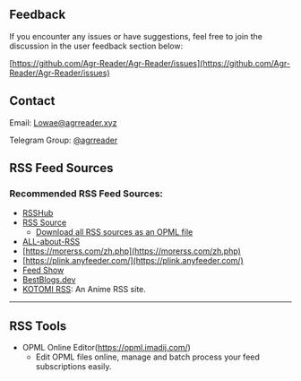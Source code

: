 
## Feedback
If you encounter any issues or have suggestions, feel free to join the discussion in the user feedback section below:

[https://github.com/Agr-Reader/Agr-Reader/issues](https://github.com/Agr-Reader/Agr-Reader/issues)

## Contact
Email: Lowae@agrreader.xyz

Telegram Group: [@agrreader](https://t.me/agrreader)

## RSS Feed Sources

### Recommended RSS Feed Sources:  
- [RSSHub](https://rsshub.app/)
- [RSS Source](https://rss-source.com/)
  - <a href="https://www.agrreader.xyz/resources/AgrReader-rss-source.opml" download="AgrReader-rss-source.opml">Download all RSS sources as an OPML file</a>
- [ALL-about-RSS](https://github.com/AboutRSS/ALL-about-RSS)
- [https://morerss.com/zh.php](https://morerss.com/zh.php)
- [https://plink.anyfeeder.com/](https://plink.anyfeeder.com/)
- [Feed Show](https://feed.hocgin.com/feed/search)
- [BestBlogs.dev](https://www.bestblogs.dev/sources)
- [KOTOMI RSS](https://moe4sale.in/): An Anime RSS site.
<hr>

## RSS Tools

- OPML Online Editor(https://opml.imadij.com/)
  - Edit OPML files online, manage and batch process your feed subscriptions easily.